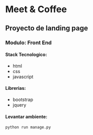 # Meet & Coffee
## Proyecto de landing page
### Modulo: Front End
#### Stack Tecnologico:
- html
- css
- javascript
#### Librerias:
- bootstrap
- jquery

#### Levantar ambiente:
```python
python run manage.py
```
